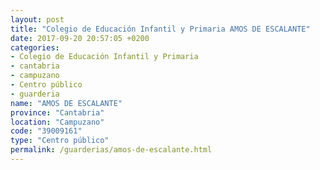 ```yaml
---
layout: post
title: "Colegio de Educación Infantil y Primaria AMOS DE ESCALANTE"
date: 2017-09-20 20:57:05 +0200
categories:
- Colegio de Educación Infantil y Primaria
- cantabria
- campuzano
- Centro público
- guarderia
name: "AMOS DE ESCALANTE"
province: "Cantabria"
location: "Campuzano"
code: "39009161"
type: "Centro público"
permalink: /guarderias/amos-de-escalante.html
---
```


